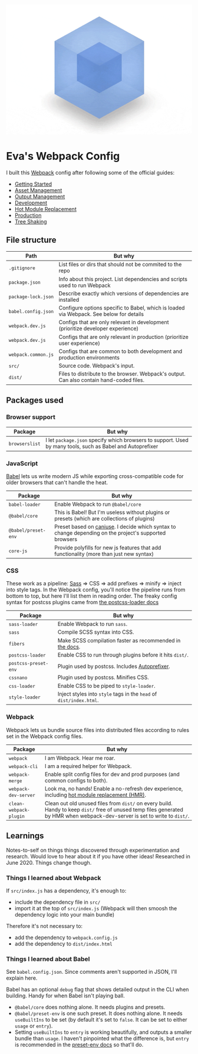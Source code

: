 ![Webpack Logo](./webpack-logo.gif  )
# Eva's Webpack Config

I built this [Webpack](https://webpack.js.org/) config after following some of the official guides:

- [Getting Started](https://webpack.js.org/guides/getting-started/)
- [Asset Management](https://webpack.js.org/guides/asset-management/)
- [Output Management](https://webpack.js.org/guides/output-management/)
- [Development](https://webpack.js.org/guides/development/)
- [Hot Module Replacement](https://webpack.js.org/guides/hot-module-replacement/)
- [Production](https://webpack.js.org/guides/production/)
- [Tree Shaking](https://webpack.js.org/guides/tree-shaking/)

## File structure

| Path                   | But why |
| ---------------------- | ------- |
| `.gitignore`           | List files or dirs that should not be commited to the repo |
| `package.json`         | Info about this project. List dependencies and scripts used to run Webpack |
| `package-lock.json`    | Describe exactly which versions of dependencies are installed |
| `babel.config.json`    | Configure options specific to Babel, which is loaded via Webpack. See below for details |
| `webpack.dev.js`       | Configs that are only relevant in development (prioritize developer experience) |
| `webpack.dev.js`       | Configs that are only relevant in production (prioritize user experience) |
| `webpack.common.js`    | Configs that are common to both development and production environments |
| `src/`                 | Source code. Webpack's input. |
| `dist/`                | Files to distribute to the browser. Webpack's output. Can also contain hand-coded files. |

## Packages used

### Browser support

| Package                | But why |
| ---------------------- | ------- |
| `browserslist`         | I let `package.json` specify which browsers to support. Used by many tools, such as Babel and Autoprefixer |

### JavaScript

[Babel](https://babeljs.io/) lets us write modern JS while exporting cross-compatible code for older browsers that can't handle the heat.

| Package                | But why |
| ---------------------- | ------- |
| `babel-loader`         | Enable Webpack to run `@babel/core` |
| `@babel/core`          | This is Babel! But I'm useless without plugins or presets (which are collections of plugins) |
| `@babel/preset-env`    | Preset based on [caniuse](https://caniuse.com/). I decide which syntax to change depending on the project's supported browsers |
| `core-js`              | Provide polyfills for new js features that add functionality (more than just new syntax) |

### CSS

These work as a pipeline: [Sass](https://sass-lang.com/) => CSS => add prefixes => minify => inject into style tags.
In the Webpack config, you'll notice the pipeline runs from bottom to top, but here I'll list them in reading order. The freaky config syntax for postcss plugins came from [the postcss-loader docs](https://webpack.js.org/loaders/postcss-loader/#plugins)

| Package                | But why |
| ---------------------- | ------- |
| `sass-loader`          | Enable Webpack to run `sass`. |
| `sass`                 | Compile SCSS syntax into CSS. |
| `fibers`               | Make SCSS compilation faster as recommended in [the docs](https://webpack.js.org/loaders/sass-loader/). |
| `postcss-loader`       | Enable CSS to run through plugins before it hits `dist/`. |
| `postcss-preset-env`   | Plugin used by postcss. Includes [Autoprefixer](http://autoprefixer.github.io/). |
| `cssnano`              | Plugin used by postcss. Minifies CSS. |
| `css-loader`           | Enable CSS to be piped to `style-loader`. |
| `style-loader`         | Inject styles into `style` tags in the `head` of `dist/index.html`. |

### Webpack

Webpack lets us bundle source files into distributed files according to rules set in the Webpack config files.

| Package                | But why |
| ---------------------- | ------- |
| `webpack`              | I am Webpack. Hear me roar. |
| `webpack-cli`          | I am a required helper for Webpack. |
| `webpack-merge`        | Enable split config files for dev and prod purposes (and common configs to both). |
| `webpack-dev-server`   | Look ma, no hands! Enable a no-refresh dev experience, including [hot module replacement (HMR)](https://webpack.js.org/concepts/hot-module-replacement/). |
| `clean-webpack-plugin` | Clean out old unused files from `dist/` on every build. Handy to keep `dist/` free of unused temp files generated by HMR when webpack-dev-server is set to write to `dist/`. |

## Learnings

Notes-to-self on things things discovered through experimentation and research. Would love to hear about it if you have other ideas! Researched in June 2020. Things change though.

### Things I learned about Webpack

If `src/index.js` has a dependency, it's enough to:

- include the dependency file in `src/`
- import it at the top of `src/index.js` (Webpack will then smoosh the dependency logic into your main bundle)

Therefore it's not necessary to:

- add the dependency to `webpack.config.js`
- add the dependency to `dist/index.html`

### Things I learned about Babel

See `babel.config.json`. Since comments aren't supported in JSON, I'll explain here.

Babel has an optional `debug` flag that shows detailed output in the CLI when building. Handy for when Babel isn't playing ball.

- `@babel/core` does nothing alone. It needs plugins and presets.
- `@babel/preset-env` is one such preset. It does nothing alone. It needs `useBuiltIns` to be set (by default it's set to `false`. It can be set to either `usage` or `entry`).
- Setting `useBuiltIns` to `entry` is working beautifully, and outputs a smaller bundle than `usage`. I haven't pinpointed what the difference is, but `entry` is recommended in the [preset-env docs](https://babeljs.io/docs/en/babel-preset-env) so that'll do.
